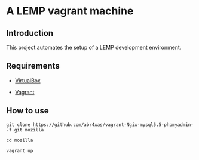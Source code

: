 # A LEMP vagrant machine

## Introduction

This project automates the setup of a LEMP development environment.

## Requirements

* [VirtualBox](https://www.virtualbox.org)

* [Vagrant](http://vagrantup.com)

## How to use

```
git clone https://github.com/abr4xas/vagrant-Ngix-mysql5.5-phpmyadmin--f.git mozilla
```

```
cd mozilla
```

```
vagrant up
```

